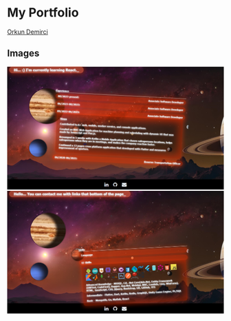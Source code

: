# My Portfolio

[Orkun Demirci](http://orkundemirci.com/)

## Images
![Screenshot 1](https://github.com/OrkunDmrc/portfolio/blob/main/screen_1.PNG)
![Screenshot 2](https://github.com/OrkunDmrc/portfolio/blob/main/screen_2.PNG)